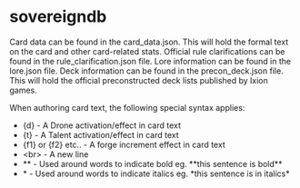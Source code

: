 # sovereigndb

Card data can be found in the card_data.json. This will hold the formal text on the card and other card-related stats.
Official rule clarifications can be found in the rule_clarification.json file.
Lore information can be found in the lore.json file.
Deck information can be found in the precon_deck.json file. This will hold the official preconstructed deck lists published by Ixion games.

When authoring card text, the following special syntax applies:
- {d} - A Drone activation/effect in card text
- {t} - A Talent activation/effect in card text
- {f1} or {f2} etc.. - A forge increment effect in card text
- \<br\> - A new line
- ** - Used around words to indicate bold eg. \*\*this sentence is bold\*\*
- \* - Used around words to indicate italics eg. \*this sentence is in italics\*


